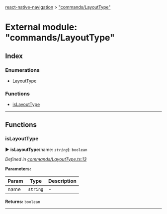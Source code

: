 [react-native-navigation](../README.md) > ["commands/LayoutType"](../modules/_commands_layouttype_.md)



# External module: "commands/LayoutType"

## Index

### Enumerations

* [LayoutType](../enums/_commands_layouttype_.layouttype.md)


### Functions

* [isLayoutType](_commands_layouttype_.md#islayouttype)



---
## Functions
<a id="islayouttype"></a>

###  isLayoutType

► **isLayoutType**(name: *`string`*): `boolean`



*Defined in [commands/LayoutType.ts:13](https://github.com/wix/react-native-navigation/blob/5cba4e85/lib/src/commands/LayoutType.ts#L13)*



**Parameters:**

| Param | Type | Description |
| ------ | ------ | ------ |
| name | `string`   |  - |





**Returns:** `boolean`





___



